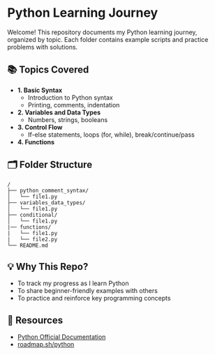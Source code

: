 # Python Learning Journey

Welcome! This repository documents my Python learning journey, organized by topic. Each folder contains example scripts and practice problems with solutions.

## 📚 Topics Covered

*   **1. Basic Syntax**
    *   Introduction to Python syntax
    *   Printing, comments, indentation
*   **2. Variables and Data Types**
    *   Numbers, strings, booleans
*   **3. Control Flow**
    *   If-else statements, loops (for, while), break/continue/pass
*   **4. Functions**

## 🗂️ Folder Structure

```
/
├── python_comment_syntax/
│   └── file1.py
├── variables_data_types/
│   └── file1.py
├── conditional/
│   └── file1.py
|── functions/
|   └── file1.py
|   └── file2.py
└── README.md
```

## 💡 Why This Repo?

*   To track my progress as I learn Python
*   To share beginner-friendly examples with others
*   To practice and reinforce key programming concepts

## 📖 Resources

*   [Python Official Documentation](https://docs.python.org/3/)
*   [roadmap.sh/python](https://roadmap.sh/python)
